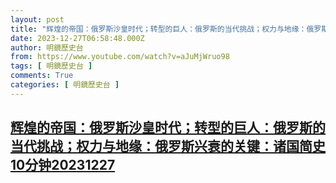 ```yaml
---
layout: post
title: "辉煌的帝国：俄罗斯沙皇时代；转型的巨人：俄罗斯的当代挑战；权力与地缘：俄罗斯兴衰的关键：诸国简史10分钟20231227"
date: 2023-12-27T06:58:48.000Z
author: 明鏡歷史台
from: https://www.youtube.com/watch?v=aJuMjWruo98
tags: [ 明鏡歷史台 ]
comments: True
categories: [ 明鏡歷史台 ]
---
```

<!--1703660328000-->
[辉煌的帝国：俄罗斯沙皇时代；转型的巨人：俄罗斯的当代挑战；权力与地缘：俄罗斯兴衰的关键：诸国简史10分钟20231227](https://www.youtube.com/watch?v=aJuMjWruo98)
------

<div>

</div>
